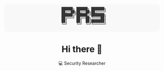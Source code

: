 <div align="center">
  <pre style="font-size: 10px; line-height: 1; color: #333; background: #f8f8f8; padding: 10px; border-radius: 10px;">
  ██████╗ ██████╗ ███████╗
  ██╔══██╗██╔══██╗██╔════╝
  ██████╔╝██████╔╝███████╗
  ██╔═══╝ ██╔══██╗╚════██║
  ██║     ██║  ██║███████║
  ╚═╝     ╚═╝  ╚═╝╚══════╝
  </pre>
  <h1>Hi there 👋</h1>
  <p>💻 Security Researcher</p>
</div>

